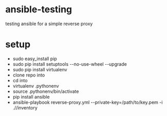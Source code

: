ansible-testing
===============

testing ansible for a simple reverse proxy

setup
=====

* sudo easy_install pip
* sudo pip install setuptools --no-use-wheel --upgrade
* sudo pip install virtualenv
* clone repo into <target directory>
* cd into <target directory>
* virtualenv .pythonenv
* source .pythonenv/bin/activate
* pip install ansible
* ansible-playbook reverse-proxy.yml --private-key=/path/to/key.pem -i ./<environment>/inventory

